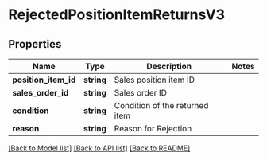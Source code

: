 # RejectedPositionItemReturnsV3

## Properties
Name | Type | Description | Notes
------------ | ------------- | ------------- | -------------
**position_item_id** | **string** | Sales position item ID | 
**sales_order_id** | **string** | Sales order ID | 
**condition** | **string** | Condition of the returned item | 
**reason** | **string** | Reason for Rejection | 

[[Back to Model list]](../../README.md#documentation-for-models) [[Back to API list]](../../README.md#documentation-for-api-endpoints) [[Back to README]](../../README.md)


